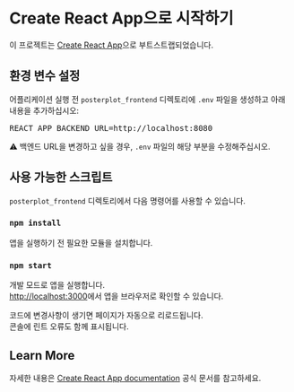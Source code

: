 # Create React App으로 시작하기

이 프로젝트는 [Create React App](https://github.com/facebook/create-react-app)으로 부트스트랩되었습니다.<br>

## 환경 변수 설정
어플리케이션 실행 전 `posterplot_frontend` 디렉토리에 `.env` 파일을 생성하고 아래 내용을 추가하십시오:

<pre>REACT_APP_BACKEND_URL=http://localhost:8080</pre>

⚠️ 백엔드 URL을 변경하고 싶을 경우, `.env` 파일의 해당 부분을 수정해주십시오.

## 사용 가능한 스크립트

`posterplot_frontend` 디렉토리에서 다음 명령어를 사용할 수 있습니다.

### `npm install`

앱을 실행하기 전 필요한 모듈을 설치합니다.

### `npm start`

개발 모드로 앱을 실행합니다.<br>
[http://localhost:3000](http://localhost:3000)에서 앱을 브라우저로 확인할 수 있습니다.

코드에 변경사항이 생기면 페이지가 자동으로 리로드됩니다.<br>
콘솔에 린트 오류도 함께 표시됩니다.

## Learn More

자세한 내용은 [Create React App documentation](https://facebook.github.io/create-react-app/docs/getting-started) 공식 문서를 참고하세요.
